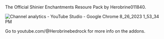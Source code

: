 The Official Shinier Enchantments Resoure Pack by Herobrine011840.

![Channel analytics - YouTube Studio - Google Chrome 8_26_2023 1_53_34 PM](https://github.com/Herobrine011840/Shinier-Enchantments-Resource-Pack-for-Minecraft-Bedrock/assets/139717119/6f86ac49-8eed-4649-8758-4cc532949f30)

Go to youtube.com/@Herobrinebedrock for more info on the addons.
